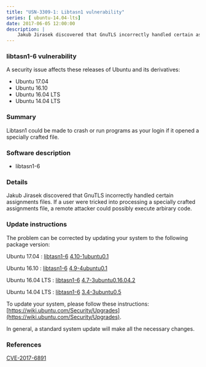 ```yaml
---
title: "USN-3309-1: Libtasn1 vulnerability"
series: [ ubuntu-14.04-lts]
date: 2017-06-05 12:00:00
description: |
    Jakub Jirasek discovered that GnuTLS incorrectly handled certain assignments files. If a user were tricked into processing a specially crafted assignments file, a remote attacker could possibly execute arbirary code. 
--- 
```

 
 


### libtasn1-6 vulnerability

A security issue affects these releases of Ubuntu and its derivatives:

* Ubuntu 17.04
* Ubuntu 16.10
* Ubuntu 16.04 LTS
* Ubuntu 14.04 LTS

### Summary

Libtasn1 could be made to crash or run programs as your login if it opened a specially crafted file.

### Software description

* libtasn1-6 

### Details

Jakub Jirasek discovered that GnuTLS incorrectly handled certain assignments files. If a user were tricked into processing a specially crafted assignments file, a remote attacker could possibly execute arbirary code. 

### Update instructions

The problem can be corrected by updating your system to the following package version:

Ubuntu 17.04
 : [libtasn1-6](https://launchpad.net/ubuntu/+source/libtasn1-6) <span> [4.10-1ubuntu0.1](https://launchpad.net/ubuntu/+source/libtasn1-6/4.10-1ubuntu0.1) </span> 

Ubuntu 16.10
 : [libtasn1-6](https://launchpad.net/ubuntu/+source/libtasn1-6) <span> [4.9-4ubuntu0.1](https://launchpad.net/ubuntu/+source/libtasn1-6/4.9-4ubuntu0.1) </span> 

Ubuntu 16.04 LTS
 : [libtasn1-6](https://launchpad.net/ubuntu/+source/libtasn1-6) <span> [4.7-3ubuntu0.16.04.2](https://launchpad.net/ubuntu/+source/libtasn1-6/4.7-3ubuntu0.16.04.2) </span> 

Ubuntu 14.04 LTS
 : [libtasn1-6](https://launchpad.net/ubuntu/+source/libtasn1-6) <span> [3.4-3ubuntu0.5](https://launchpad.net/ubuntu/+source/libtasn1-6/3.4-3ubuntu0.5) </span> 

To update your system, please follow these instructions: [https://wiki.ubuntu.com/Security/Upgrades](https://wiki.ubuntu.com/Security/Upgrades).

In general, a standard system update will make all the necessary changes. 

### References

 
 [CVE-2017-6891](http://people.ubuntu.com/~ubuntu-security/cve/CVE-2017-6891)
 

